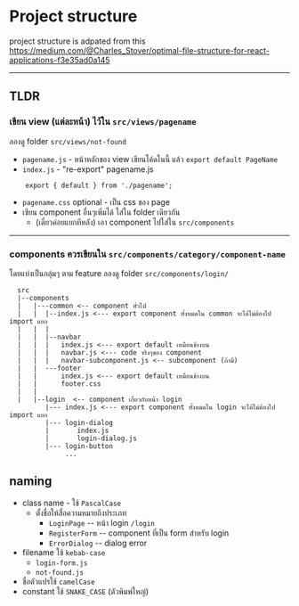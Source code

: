 # Project structure
project structure is adpated from this
https://medium.com/@Charles_Stover/optimal-file-structure-for-react-applications-f3e35ad0a145

----

## TLDR
###  เขียน view (แต่ละหน้า) ไว้ใน `src/views/pagename`
ลองดู folder `src/views/not-found`

  - `pagename.js` - หน้าหลักของ view เขียนโค้ดในนี้ แล้ว `export default PageName`
  - `index.js` - "re-export" pagename.js
```js/
    export { default } from './pagename';
```
  - `pagename.css` optional - เป็น css ของ page
  - เขียน component อื่นๆเพิ่มได้ ใส่ใน folder เดียวกัน
    - (เดี๋ยวค่อยแยกทีหลัง) เอา component ไปใส่ใน `src/components`

----

### components ควรเขียนใน `src/components/category/component-name`
โดยแบ่งเป็นกลุ่มๆ ตาม feature ลองดู folder `src/components/login/`

```
  src 
  |--components
  |   |---common <-- component ทั่วไป
  |   |  |--index.js <--- export component ทั้งหมดใน common จะได้ไม่ต้องไป import แยก 
  |   |  |
  |   |  |--navbar 
  |   |  |   index.js <--- export default เหมือนข้างบน
  |   |  |   navbar.js <--- code จริงๆของ component
  |   |  |   navbar-subcomponent.js <-- subcomponent (ถ้ามี)
  |   |  ---footer
  |   |      index.js <--- export default เหมือนข้างบน
  |   |      footer.css 
  |   |
  |   |--login  <-- component เกี่ยวกับหน้า login
         |--- index.js <--- export component ทั้งหมดใน login จะได้ไม่ต้องไป import แยก 
         |--- login-dialog
         |       index.js
         |       login-dialog.js
         |--- login-button
              ...
```

## naming
- class name - ใช้ `PascalCase`
  - ตั้งชื่อให้สื่อความหมายถึงประเภท
    - `LoginPage` -- หน้า login `/login`
    - `RegisterForm` -- component ที่เป็น form สำหรับ login
    - `ErrorDialog` -- dialog error
- filename ใช้  `kebab-case`
  - `login-form.js`
  - `not-found.js`
- ชื่อตัวแปรใช้ `camelCase` 
- constant ใช้ `SNAKE_CASE` (ตัวพิมพ์ใหญ่)
